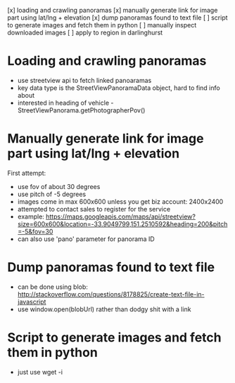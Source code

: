 [x] loading and crawling panoramas
[x] manually generate link for image part using lat/lng + elevation
[x] dump panoramas found to text file
[ ] script to generate images and fetch them in python
[ ] manually inspect downloaded images
[ ] apply to region in darlinghurst

Loading and crawling panoramas
==============================
 - use streetview api to fetch linked panoaramas
 - key data type is the StreetViewPanoramaData object, hard to find info about
 - interested in heading of vehicle - StreetViewPanorama.getPhotographerPov()

Manually generate link for image part using lat/lng + elevation
===============================================================

First attempt:
 - use fov of about 30 degrees
 - use pitch of -5 degrees
 - images come in max 600x600 unless you get biz account: 2400x2400
 - attempted to contact sales to register for the service
 - example: https://maps.googleapis.com/maps/api/streetview?size=600x600&location=-33.9049799,151.2510592&heading=200&pitch=-5&fov=30
 - can also use 'pano' parameter for panorama ID


Dump panoramas found to text file
=================================
 - can be done using blob: http://stackoverflow.com/questions/8178825/create-text-file-in-javascript
 - use window.open(blobUrl) rather than dodgy shit with a link

Script to generate images and fetch them in python
==================================================
 - just use wget -i <file-with-images-list-in>
